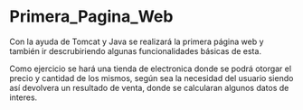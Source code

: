 # Primera_Pagina_Web
Con la ayuda de Tomcat y Java se realizará la primera página web 
y también ir descrubiriendo algunas funcionalidades básicas de esta. 

Como ejercicio se hará una tienda de electronica donde se podrá 
otorgar el precio y cantidad de los mismos, según sea la necesidad
del usuario siendo así devolvera un resultado de venta, donde se 
calcularan algunos datos de interes.
